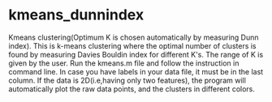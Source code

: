 # kmeans_dunnindex
Kmeans clustering(Optimum K is chosen automatically by measuring Dunn index).
This is k-means clustering where the optimal number of clusters is found by measuring Davies Bouldin index for different K's. 
The range of K is given by the user. 
Run the kmeans.m file and follow the instruction in command line. 
In case you have labels in your data file, it must be in the last column.
If the data is 2D(i.e,having only two features), the program will automatically plot the raw data points, and the clusters in different colors.
